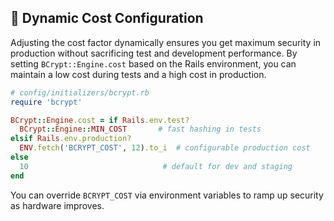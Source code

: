## 🔄 Dynamic Cost Configuration

Adjusting the cost factor dynamically ensures you get maximum security in production without sacrificing test and development performance. By setting `BCrypt::Engine.cost` based on the Rails environment, you can maintain a low cost during tests and a high cost in production.

```ruby
# config/initializers/bcrypt.rb
require 'bcrypt'

BCrypt::Engine.cost = if Rails.env.test?
  BCrypt::Engine::MIN_COST       # fast hashing in tests
elsif Rails.env.production?
  ENV.fetch('BCRYPT_COST', 12).to_i  # configurable production cost
else
  10                              # default for dev and staging
end
```

You can override `BCRYPT_COST` via environment variables to ramp up security as hardware improves.